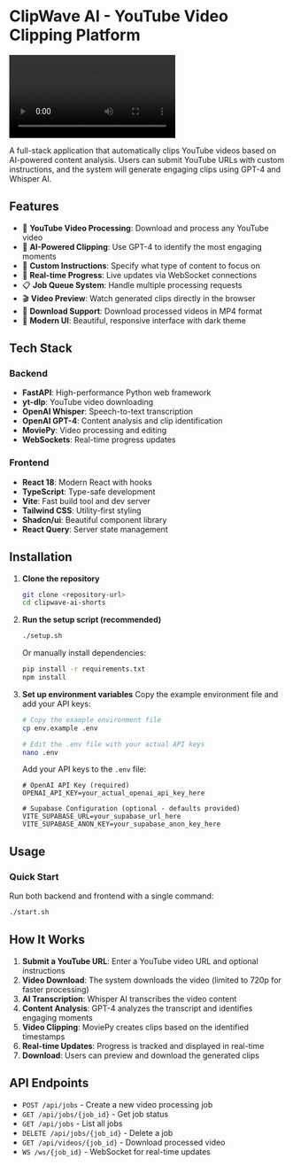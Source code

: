 # ClipWave AI - YouTube Video Clipping Platform

![Demo](zxcv.mp4)

A full-stack application that automatically clips YouTube videos based on AI-powered content analysis. Users can submit YouTube URLs with custom instructions, and the system will generate engaging clips using GPT-4 and Whisper AI.

## Features

- 🎥 **YouTube Video Processing**: Download and process any YouTube video
- 🤖 **AI-Powered Clipping**: Use GPT-4 to identify the most engaging moments
- 📝 **Custom Instructions**: Specify what type of content to focus on
- 🔄 **Real-time Progress**: Live updates via WebSocket connections
- 📋 **Job Queue System**: Handle multiple processing requests
- 🎬 **Video Preview**: Watch generated clips directly in the browser
- 💾 **Download Support**: Download processed videos in MP4 format
- 🎨 **Modern UI**: Beautiful, responsive interface with dark theme

## Tech Stack

### Backend
- **FastAPI**: High-performance Python web framework
- **yt-dlp**: YouTube video downloading
- **OpenAI Whisper**: Speech-to-text transcription
- **OpenAI GPT-4**: Content analysis and clip identification
- **MoviePy**: Video processing and editing
- **WebSockets**: Real-time progress updates

### Frontend
- **React 18**: Modern React with hooks
- **TypeScript**: Type-safe development
- **Vite**: Fast build tool and dev server
- **Tailwind CSS**: Utility-first styling
- **Shadcn/ui**: Beautiful component library
- **React Query**: Server state management

## Installation

1. **Clone the repository**
   ```bash
   git clone <repository-url>
   cd clipwave-ai-shorts
   ```

2. **Run the setup script (recommended)**
   ```bash
   ./setup.sh
   ```
   
   Or manually install dependencies:
   ```bash
   pip install -r requirements.txt
   npm install
   ```

3. **Set up environment variables**
   Copy the example environment file and add your API keys:
   
   ```bash
   # Copy the example environment file
   cp env.example .env
   
   # Edit the .env file with your actual API keys
   nano .env
   ```
   
   Add your API keys to the `.env` file:
   ```env
   # OpenAI API Key (required)
   OPENAI_API_KEY=your_actual_openai_api_key_here
   
   # Supabase Configuration (optional - defaults provided)
   VITE_SUPABASE_URL=your_supabase_url_here
   VITE_SUPABASE_ANON_KEY=your_supabase_anon_key_here
   ```

## Usage

### Quick Start
Run both backend and frontend with a single command:
```bash
./start.sh
```

## How It Works

1. **Submit a YouTube URL**: Enter a YouTube video URL and optional instructions
2. **Video Download**: The system downloads the video (limited to 720p for faster processing)
3. **AI Transcription**: Whisper AI transcribes the video content
4. **Content Analysis**: GPT-4 analyzes the transcript and identifies engaging moments
5. **Video Clipping**: MoviePy creates clips based on the identified timestamps
6. **Real-time Updates**: Progress is tracked and displayed in real-time
7. **Download**: Users can preview and download the generated clips

## API Endpoints

- `POST /api/jobs` - Create a new video processing job
- `GET /api/jobs/{job_id}` - Get job status
- `GET /api/jobs` - List all jobs
- `DELETE /api/jobs/{job_id}` - Delete a job
- `GET /api/videos/{job_id}` - Download processed video
- `WS /ws/{job_id}` - WebSocket for real-time updates
